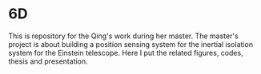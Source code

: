 # 6D

This is repository for the Qing's work during her master. The master's project is about building a position sensing system for the inertial isolation system for the Einstein telescope. Here I put the related figures, codes, thesis and presentation.
